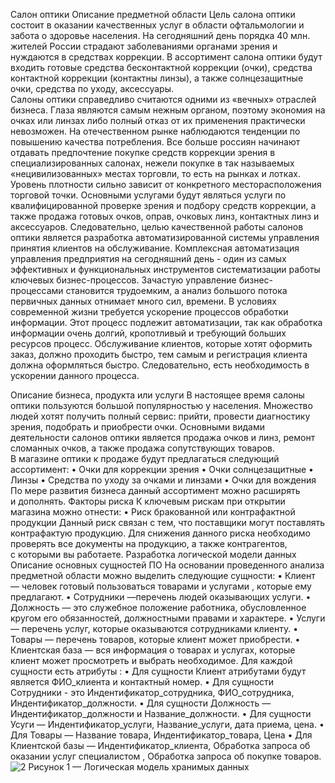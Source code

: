 Салон оптики
Описание предметной области 
            Цель салона оптики состоит в оказании качественных услуг в области офтальмологии и забота о здоровье населения. На сегодняшний день порядка 40 млн. жителей России страдают заболеваниями органами зрения и нуждаются в средствах коррекции. В ассортимент салона оптики будут входить готовые средства бесконтактной коррекции (очки), средства контактной коррекции (контактны линзы), а также солнцезащитные очки, средства по уходу, аксессуары.    
   Салоны оптики справедливо считаются одними из «вечных» отраслей бизнеса. Глаза являются самым нежным органом, поэтому экономия на очках или линзах либо полный отказ от их применения практически невозможен. На отечественном рынке наблюдаются тенденции по повышению качества потребления. Все больше россиян начинают отдавать предпочтение покупке средств коррекции зрения в специализированных салонах, нежели покупке в так называемых «нецивилизованных» местах торговли, то есть на рынках и лотках. Уровень плотности сильно зависит от конкретного месторасположения торговой точки.
     Основными услугами будут являться услуги по квалифицированной проверке зрения и подбору средств коррекции, а также продажа готовых очков, оправ, очковых линз, контактных линз и аксессуаров.
   Следовательно, целью качественной работы салонов оптики является разработка автоматизированной системы управления принятия клиентов на обслуживание. Комплексная автоматизация управления предприятия на сегодняшний день - один из самых эффективных и функциональных инструментов систематизации работы ключевых бизнес-процессов. Зачастую управление бизнес-процессами становится трудоемким, а анализ большого потока первичных данных отнимает много сил, времени. В условиях современной жизни требуется ускорение процессов обработки информации. Этот процесс подлежит автоматизации, так как обработка информации очень долгий, кропотливый и требующий больших ресурсов процесс. 
    Обслуживание клиентов, которые хотят оформить заказ, должно проходить быстро, тем самым и регистрация клиента должна оформляться быстро. Следовательно, есть необходимость в ускорении данного процесса.

 Описание бизнеса, продукта или услуги
             В настоящее время салоны оптики пользуются большой популярностью у населения. Множество людей хотят получить полный сервис: прийти, провести диагностику зрения, подобрать и приобрести очки.
         Основными видами деятельности салонов оптики является продажа очков и линз, ремонт сломанных очков, а также продажа сопутствующих товаров.
                В магазине оптики  к продаже будут предлагаться следующий ассортимент:
    • Очки для коррекции зрения
    • Очки солнцезащитные
    • Линзы
    • Средства по уходу за очками и линзами
    • Очки для вождения
                  По мере развития бизнеса данный ассортимент можно расширять и дополнять.
Факторы риска
                  К ключевым рискам при открытии магазина можно отнести:
    • Риск бракованной или контрафактной продукции
        Данный риск связан с тем, что поставщики могут поставлять контрафактую продукцию. Для снижения данного риска необходимо проверять все документы на продукцию, а также контрагентов, с которыми вы работаете.
  Разработка логической модели данных
Описание основных сущностей ПО
            На основании проведенного анализа предметной области можно выделить следующие сущности:
    • Клиент — человек готовый пользоваться товарами и услугами , которые ему предлагают.
    • Сотрудники —перечень людей оказывающих услуги.
    • Должность — это служебное положение работника, обусловленное кругом его обязанностей, должностными правами и характере.
    • Услуги — перечень услуг, которые оказываются сотрудниками клиенту.
    • Товары — перечень товаров, которые клиент может приобрести.
    • Клиентская база  — вся информация о товарах и услугах, которые клиент может просмотреть и выбрать необходимое.
 Для  каждой сущности  есть атрибуты :
    • Для сущности Клиент атрибутами будут является  ФИО_клиента и контактный номер.
    • Для  сущности Сотрудники - это Индентификатор_сотрудника, ФИО_сотрудника, Индентификатор_должности.
    • Для сущности Должность — Индентификатор_должности и Название_должности.
    • Для сущности Усуги — Индентификатор_услуги, Название_услуги, дата приема, цена.
    • Для Товары — Название товара, Индентификатор_товара, Цена
    • Для Клиентской базы — Индентификатор_клиента, Обработка запроса  об оказании услуг специалистом , Обработка запроса об покупке товаров.
![2](https://user-images.githubusercontent.com/113527860/198059589-73c4439e-1904-4b05-942b-a2a15eca702a.png)
Рисунок 1 — Логическая модель хранимых данных

